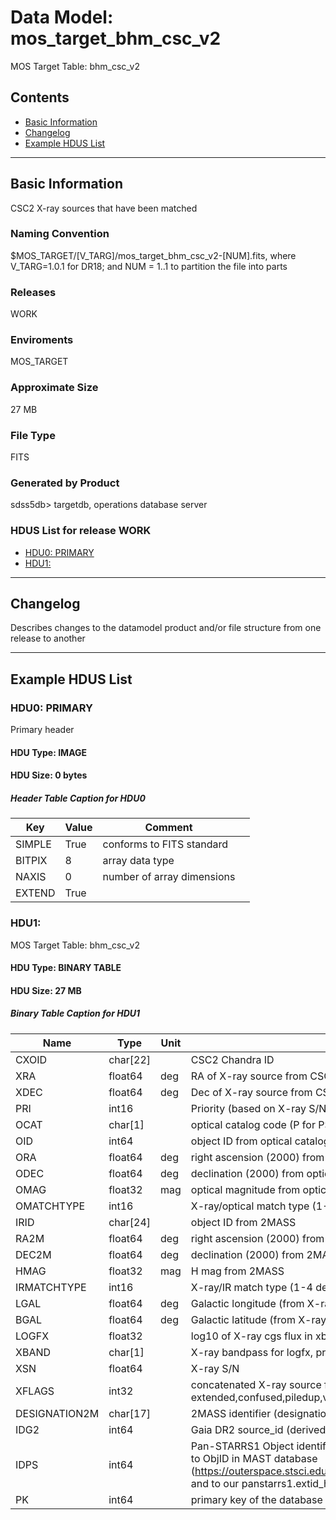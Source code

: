 # Data Model: mos_target_bhm_csc_v2


MOS Target Table: bhm_csc_v2


## Contents
- [Basic Information](#basic-information)
- [Changelog](#changelog)
- [Example HDUS List](#example-hdus-list)

---

## Basic Information
CSC2 X-ray sources that have been matched

### Naming Convention
$MOS_TARGET/[V_TARG]/mos_target_bhm_csc_v2-[NUM].fits, where V_TARG=1.0.1 for DR18; and NUM = 1..1 to partition the file into parts

### Releases
WORK

### Enviroments
MOS_TARGET

### Approximate Size
27 MB

### File Type
FITS

### Generated by Product
sdss5db> targetdb, operations database server

### HDUS List for release WORK
  - [HDU0: PRIMARY](#hdu0-primary)
  - [HDU1: ](#hdu1-)

---

## Changelog
Describes changes to the datamodel product and/or file structure from one release to another

---
## Example HDUS List

### HDU0: PRIMARY
Primary header

#### HDU Type: IMAGE
#### HDU Size:  0 bytes

##### Header Table Caption for HDU0
Key | Value | Comment | |
| --- | --- | --- | --- |
| SIMPLE | True | conforms to FITS standard |
| BITPIX | 8 | array data type |
| NAXIS | 0 | number of array dimensions |
| EXTEND | True |  |



### HDU1: 
MOS Target Table: bhm_csc_v2

#### HDU Type: BINARY TABLE
#### HDU Size:  27 MB

##### Binary Table Caption for HDU1
Name | Type | Unit | Description |
| --- | --- | --- | --- |
 | CXOID | char[22] |  | CSC2 Chandra ID |
 | XRA | float64 | deg | RA of X-ray source from CSC2 |
 | XDEC | float64 | deg | Dec of X-ray source from CSC2 |
 | PRI | int16 |  | Priority (based on X-ray S/N) |
 | OCAT | char[1] |  | optical catalog code (P for PS1, G for Gaia) |
 | OID | int64 |  | object ID from optical catalog |
 | ORA | float64 | deg | right ascension (2000) from optical catalog |
 | ODEC | float64 | deg | declination (2000) from optical catalog |
 | OMAG | float32 | mag | optical magnitude from optical catalog |
 | OMATCHTYPE | int16 |  | X-ray/optical match type (1-4 definite/likely/multiple opt, multiple X) |
 | IRID | char[24] |  | object ID from 2MASS |
 | RA2M | float64 | deg | right ascension (2000) from 2MASS |
 | DEC2M | float64 | deg | declination (2000) from 2MASS |
 | HMAG | float32 | mag | H mag from 2MASS |
 | IRMATCHTYPE | int16 |  | X-ray/IR match type (1-4 definite/likely/multiple opt, multiple X) |
 | LGAL | float64 | deg | Galactic longitude (from X-ray position) |
 | BGAL | float64 | deg | Galactic latitude (from X-ray position) |
 | LOGFX | float32 |  | log10 of X-ray cgs flux in xband |
 | XBAND | char[1] |  | X-ray bandpass for logfx, priority b,m,s,h,w |
 | XSN | float64 |  | X-ray S/N |
 | XFLAGS | int32 |  | concatenated X-ray source flags: extended,confused,piledup,variable,streak,saturated |
 | DESIGNATION2M | char[17] |  | 2MASS identifier (designation) derived from irid |
 | IDG2 | int64 |  | Gaia DR2 source_id (derived from ocat, oid) |
 | IDPS | int64 |  | Pan-STARRS1 Object identifier (derived here from ocat+oid) - equivalent to ObjID in MAST database (https://outerspace.stsci.edu/display/PANSTARRS/PS1+Object+Identifiers), and to our panstarrs1.extid_hi_lo |
 | PK | int64 |  | primary key of the database table |


